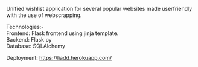 Unified wishlist application for several popular websites made userfriendly with the use of webscrapping.

Technologies:-  
Frontend: Flask frontend using jinja template.  
Backend: Flask py  
Database: SQLAlchemy  

Deployment: https://liadd.herokuapp.com/
